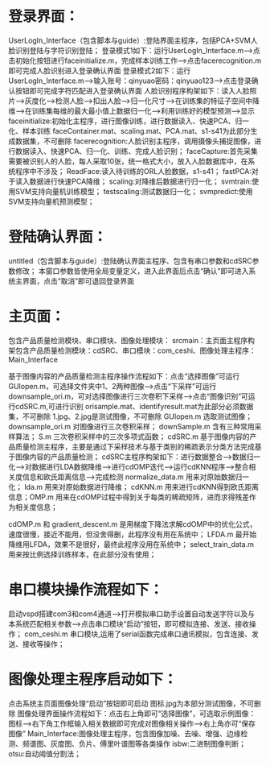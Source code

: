 # 登录界面：
UserLogIn_Interface（包含脚本与guide）:登陆界面主程序，包括PCA+SVM人脸识别登陆与字符识别登陆；
登录模式1如下：运行UserLogIn_Interface.m—>点击初始化按钮进行faceinitialize.m，完成样本训练工作—>点击facerecognition.m即可完成人脸识别进入登录确认界面
登录模式2如下：运行UserLogIn_Interface.m—>输入账号：qinyuao密码：qinyuao123—>点击登录确认按钮即可完成字符匹配进入登录确认界面
人脸识别程序构架如下：读入人脸照片—>灰度化—>检测人脸—>扣出人脸—>归一化尺寸—>在训练集的特征子空间中降维—>在训练集每维的最大最小值上数据归一化—>利用训练好的模型预测—>显示
faceinitialize:初始化主程序，进行图像训练，进行数据读入、快速PCA、归一化、样本训练
faceContainer.mat、scaling.mat、PCA.mat、s1-s41为此部分生成数据集，不可删除
facerecognition:人脸识别主程序，调用摄像头捕捉图像，进行数据读入、快速PCA、归一化、训练、完成人脸识别；
faceCapture:首先采集需要被识别人的人脸，每人采取10张，统一格式大小，放入人脸数据库中，在系统程序中不涉及；
ReadFace:读入待训练的ORL人脸数据，s1-s41；
fastPCA:对于读入数据进行快速PCA降维；
scaling:对降维后数据进行归一化；
svmtrain:使用SVM支持向量机训练模型；
testscaling:测试数据归一化；
svmpredict:使用SVM支持向量机预测模型；

# 登陆确认界面：
untitled（包含脚本与guide）:登陆确认界面主程序、包含有串口参数和cdSRC参数修改；
本窗口参数皆使用全局变量定义，进入此界面后点击“确认”即可进入系统主界面，点击“取消”即可退回登录界面

# 主页面：
包含产品质量检测模块、串口模块、图像处理模块：
srcmain：主页面主程序构架包含产品质量检测模块：cdSRC、串口模块：com_ceshi、图像处理主程序：Main_Interface

基于图像内容的产品质量检测主程序操作流程如下：点击“选择图像”可运行GUIopen.m，可选择文件夹中1、2两种图像—>点击“下采样”可运行downsample_ori.m，可对选择图像进行三次卷积下采样—>点击“图像识别”可运行cdSRC.m,可进行识别
orisample.mat、identifyresult.mat为此部分必须数据集，不可删除
1.jpg、2.jpg是测试图像，不可删除
GUIopen.m 选取测试图像；
downsample_ori.m 对图像进行三次卷积采样；
downSample.m 含有三种常用采样算法；
S.m 三次卷积采样中的三次多项式函数；
cdSRC.m  基于图像内容的产品质量检测主程序，主要是通过下采样技术与基于类别的稀疏表示分类方法完成基于图像内容的产品质量检测；
cdSRC主程序构架如下：进行数据整合—>数据归一化—>对数据进行LDA数据降维—>进行cdOMP迭代—>运行cdKNN程序—>整合相关度信息和欧氏距离信息—>完成检测
normalize_data.m  用来对原始数据归一化；
lda.m  用来对原始数据进行降维；
cdKNN.m  用来进行cdKNN得到欧氏距离信息；OMP.m  用来在cdOMP过程中得到关于每类的稀疏矩阵，进而求得残差作为相关度信息；


cdOMP.m 和 gradient_descent.m 是用梯度下降法求解cdOMP中的优化公式，速度很慢，接近不能用，但没舍得删，此程序没有用在系统中；
LFDA.m 最开始降维用LFDA，效果不是很好，最终此程序没用在系统中；
select_train_data.m  用来按比例选择训练样本，在此部分没有使用；

# 串口模块操作流程如下：
启动vspd搭建com3和com4通道—>打开模拟串口助手设置自动发送字符以及与本系统匹配相关参数—>点击串口模块“启动”按钮，即可模拟连接、发送、接收操作；
com_ceshi.m  串口模块,运用了serial函数完成串口通讯模拟，包含连接、发送、接收等操作；

# 图像处理主程序启动如下：
点击系统主页面图像处理“启动”按钮即可启动
图标.jpg为本部分测试图像，不可删除
图像处理界面操作流程如下：点击右上角即可“选择图像”，可选取示例图像：图标—>右下角工作框输入相关数据即可完成对图像相关操作—>右上角亦可“保存图像”
Main_Interface:图像处理主程序，包含图像加噪、去噪、增强、边缘检测、频谱图、灰度图、负片、傅里叶谱图等各类操作
isbw:二进制图像判断；
otsu:自动阈值分割法；
